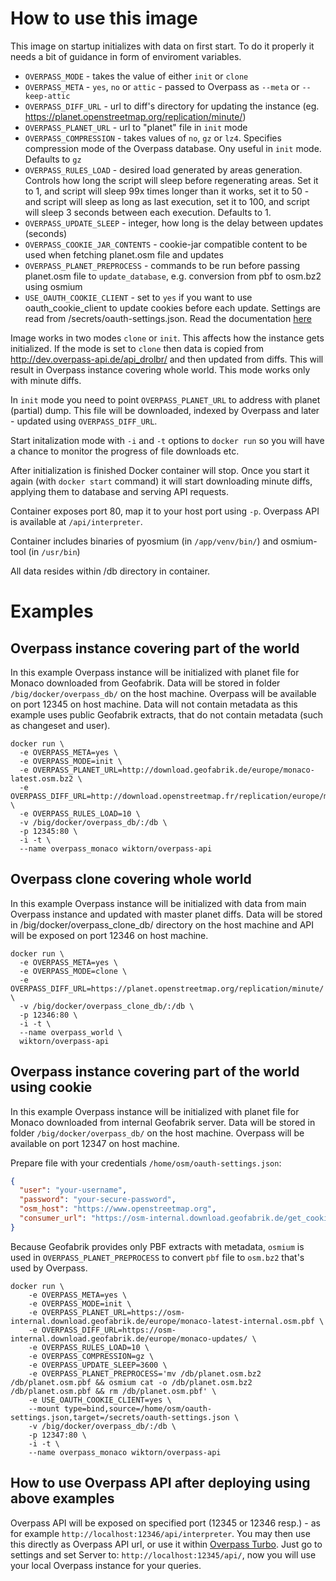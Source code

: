 # How to use this image

This image on startup initializes with data on first start.
To do it properly it needs a bit of guidance in form of enviroment variables.
* `OVERPASS_MODE` - takes the value of either `init` or `clone`
* `OVERPASS_META` - `yes`, `no` or `attic` - passed to Overpass as `--meta` or `--keep-attic`
* `OVERPASS_DIFF_URL` - url to diff's directory for updating the instance (eg. https://planet.openstreetmap.org/replication/minute/)
* `OVERPASS_PLANET_URL` - url to "planet" file in `init` mode
* `OVERPASS_COMPRESSION` - takes values of `no`, `gz` or `lz4`. Specifies compression mode of the Overpass database. 
Ony useful in `init` mode. Defaults to `gz`
* `OVERPASS_RULES_LOAD` - desired load generated by areas generation. Controls how long the script will sleep before regenerating
areas. Set it to 1, and script will sleep 99x times longer than it works, set it to 50 - and script will sleep as long as last
execution, set it to 100, and script will sleep 3 seconds between each execution. Defaults to 1.
* `OVERPASS_UPDATE_SLEEP` - integer, how long is the delay between updates (seconds)
* `OVERPASS_COOKIE_JAR_CONTENTS` - cookie-jar compatible content to be used when fetching planet.osm file and updates
* `OVERPASS_PLANET_PREPROCESS` - commands to be run before passing planet.osm file to `update_database`, e.g. conversion from pbf to osm.bz2 using osmium
* `USE_OAUTH_COOKIE_CLIENT` - set to `yes` if you want to use oauth_cookie_client to update cookies before each update. Settings are read from /secrets/oauth-settings.json. Read the documentation [here](https://github.com/geofabrik/sendfile_osm_oauth_protector/blob/master/doc/client.md) 

Image works in two modes `clone` or `init`. This affects how the instance gets initialized. If the mode is set to `clone`
then data is copied from http://dev.overpass-api.de/api_drolbr/ and then updated from diffs. This will result in Overpass instance
covering whole world. This mode works only with minute diffs.

In `init` mode you need to point `OVERPASS_PLANET_URL` to address with planet (partial) dump. This file will be downloaded,
indexed by Overpass and later - updated using `OVERPASS_DIFF_URL`. 

Start initalization mode with `-i` and `-t` options to `docker run` so you will have a chance to monitor the progress of
file downloads etc.

After initialization is finished Docker container will stop. Once you start it again (with `docker start` command) it will start
downloading minute diffs, applying them to database and serving API requests.

Container exposes port 80, map it to your host port using `-p`. Overpass API is available at `/api/interpreter`.

Container includes binaries of pyosmium (in `/app/venv/bin/`) and osmium-tool (in `/usr/bin`)

All data resides within /db directory in container.

# Examples
## Overpass instance covering part of the world
In this example Overpass instance will be initialized with planet file for Monaco downloaded from Geofabrik. Data will be stored in folder
`/big/docker/overpass_db/` on the host machine. Overpass will be available on port 12345 on host machine. Data will not contain metadata
as this example uses public Geofabrik extracts, that do not contain metadata (such as changeset and user).
```
docker run \
  -e OVERPASS_META=yes \
  -e OVERPASS_MODE=init \
  -e OVERPASS_PLANET_URL=http://download.geofabrik.de/europe/monaco-latest.osm.bz2 \
  -e OVERPASS_DIFF_URL=http://download.openstreetmap.fr/replication/europe/monaco/minute/ \
  -e OVERPASS_RULES_LOAD=10 \
  -v /big/docker/overpass_db/:/db \
  -p 12345:80 \
  -i -t \
  --name overpass_monaco wiktorn/overpass-api
```

## Overpass clone covering whole world
In this example Overpass instance will be initialized with data from main Overpass instance and updated with master planet diffs.
Data will be stored in /big/docker/overpass_clone_db/ directory on the host machine and API will be exposed on port 12346 on host machine.
```
docker run \
  -e OVERPASS_META=yes \
  -e OVERPASS_MODE=clone \
  -e OVERPASS_DIFF_URL=https://planet.openstreetmap.org/replication/minute/ \
  -v /big/docker/overpass_clone_db/:/db \
  -p 12346:80 \
  -i -t \
  --name overpass_world \
  wiktorn/overpass-api
```

## Overpass instance covering part of the world using cookie
In this example Overpass instance will be initialized with planet file for Monaco downloaded from internal Geofabrik server. 
Data will be stored in folder `/big/docker/overpass_db/` on the host machine. Overpass will be available on port 12347 on host machine.

Prepare file with your credentials `/home/osm/oauth-settings.json`:
```json
{
  "user": "your-username",
  "password": "your-secure-password",
  "osm_host": "https://www.openstreetmap.org",
  "consumer_url": "https://osm-internal.download.geofabrik.de/get_cookie"
}
```

Because Geofabrik provides only PBF extracts with metadata, `osmium` is used in `OVERPASS_PLANET_PREPROCESS` to convert
`pbf` file to `osm.bz2` that's used by Overpass.

```
docker run \
    -e OVERPASS_META=yes \
    -e OVERPASS_MODE=init \
    -e OVERPASS_PLANET_URL=https://osm-internal.download.geofabrik.de/europe/monaco-latest-internal.osm.pbf \
    -e OVERPASS_DIFF_URL=https://osm-internal.download.geofabrik.de/europe/monaco-updates/ \
    -e OVERPASS_RULES_LOAD=10 \
    -e OVERPASS_COMPRESSION=gz \
    -e OVERPASS_UPDATE_SLEEP=3600 \
    -e OVERPASS_PLANET_PREPROCESS='mv /db/planet.osm.bz2 /db/planet.osm.pbf && osmium cat -o /db/planet.osm.bz2 /db/planet.osm.pbf && rm /db/planet.osm.pbf' \
    -e USE_OAUTH_COOKIE_CLIENT=yes \
    --mount type=bind,source=/home/osm/oauth-settings.json,target=/secrets/oauth-settings.json \
    -v /big/docker/overpass_db/:/db \
    -p 12347:80 \
    -i -t \
    --name overpass_monaco wiktorn/overpass-api
```

## How to use Overpass API after deploying using above examples
Overpass API will be exposed on specified port (12345 or 12346 resp.) - as for example `http://localhost:12346/api/interpreter`.
You may then use this directly as Overpass API url, or use it within [Overpass Turbo](http://overpass-turbo.eu/).
Just go to settings and set Server to: `http://localhost:12345/api/`, now you will use your local Overpass instance for your queries.
